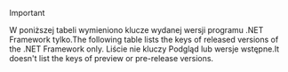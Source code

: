 
> [!IMPORTANT]
> <span data-ttu-id="7f713-101">W poniższej tabeli wymieniono klucze wydanej wersji programu .NET Framework tylko.</span><span class="sxs-lookup"><span data-stu-id="7f713-101">The following table lists the keys of released versions of the .NET Framework only.</span></span> <span data-ttu-id="7f713-102">Liście nie kluczy Podgląd lub wersje wstępne.</span><span class="sxs-lookup"><span data-stu-id="7f713-102">It doesn't list the keys of preview or pre-release versions.</span></span>
